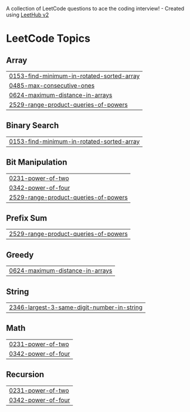 A collection of LeetCode questions to ace the coding interview! - Created using [LeetHub v2](https://github.com/arunbhardwaj/LeetHub-2.0)
<!---LeetCode Topics Start-->
# LeetCode Topics
## Array
|  |
| ------- |
| [0153-find-minimum-in-rotated-sorted-array](https://github.com/sajjad939/leetcode/tree/master/0153-find-minimum-in-rotated-sorted-array) |
| [0485-max-consecutive-ones](https://github.com/sajjad939/leetcode/tree/master/0485-max-consecutive-ones) |
| [0624-maximum-distance-in-arrays](https://github.com/sajjad939/leetcode/tree/master/0624-maximum-distance-in-arrays) |
| [2529-range-product-queries-of-powers](https://github.com/sajjad939/leetcode/tree/master/2529-range-product-queries-of-powers) |
## Binary Search
|  |
| ------- |
| [0153-find-minimum-in-rotated-sorted-array](https://github.com/sajjad939/leetcode/tree/master/0153-find-minimum-in-rotated-sorted-array) |
## Bit Manipulation
|  |
| ------- |
| [0231-power-of-two](https://github.com/sajjad939/leetcode/tree/master/0231-power-of-two) |
| [0342-power-of-four](https://github.com/sajjad939/leetcode/tree/master/0342-power-of-four) |
| [2529-range-product-queries-of-powers](https://github.com/sajjad939/leetcode/tree/master/2529-range-product-queries-of-powers) |
## Prefix Sum
|  |
| ------- |
| [2529-range-product-queries-of-powers](https://github.com/sajjad939/leetcode/tree/master/2529-range-product-queries-of-powers) |
## Greedy
|  |
| ------- |
| [0624-maximum-distance-in-arrays](https://github.com/sajjad939/leetcode/tree/master/0624-maximum-distance-in-arrays) |
## String
|  |
| ------- |
| [2346-largest-3-same-digit-number-in-string](https://github.com/sajjad939/leetcode/tree/master/2346-largest-3-same-digit-number-in-string) |
## Math
|  |
| ------- |
| [0231-power-of-two](https://github.com/sajjad939/leetcode/tree/master/0231-power-of-two) |
| [0342-power-of-four](https://github.com/sajjad939/leetcode/tree/master/0342-power-of-four) |
## Recursion
|  |
| ------- |
| [0231-power-of-two](https://github.com/sajjad939/leetcode/tree/master/0231-power-of-two) |
| [0342-power-of-four](https://github.com/sajjad939/leetcode/tree/master/0342-power-of-four) |
<!---LeetCode Topics End-->